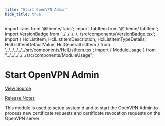 ```yaml
---
title: "Start OpenVPN Admin"
hide_title: true
---
```


import Tabs from '@theme/Tabs';
import TabItem from '@theme/TabItem';
import VersionBadge from '../../../../../src/components/VersionBadge.tsx';
import { HclListItem, HclListItemDescription, HclListItemTypeDetails, HclListItemDefaultValue, HclGeneralListItem } from '../../../../../src/components/HclListItem.tsx';
import { ModuleUsage } from "../../../../../src/components/ModuleUsage";

<VersionBadge repoTitle="Open VPN Package Infrastructure Package" version="0.26.3" lastModifiedVersion="0.26.2"/>

# Start OpenVPN Admin

<a href="https://github.com/gruntwork-io/terraform-aws-openvpn/tree/v0.26.3/modules/start-openvpn-admin" className="link-button" title="View the source code for this module in GitHub.">View Source</a>

<a href="https://github.com/gruntwork-io/terraform-aws-openvpn/releases/tag/v0.26.2" className="link-button" title="Release notes for only versions which impacted this module.">Release Notes</a>

This module is used to setup system.d and to start the OpenVPN Admin to process new certificate requests and
certificate revocation requests on the OpenVPN server


<!-- ##DOCS-SOURCER-START
{
  "originalSources": [
    "https://github.com/gruntwork-io/terraform-aws-openvpn/tree/v0.26.3/modules/start-openvpn-admin/readme.md",
    "https://github.com/gruntwork-io/terraform-aws-openvpn/tree/v0.26.3/modules/start-openvpn-admin/variables.tf",
    "https://github.com/gruntwork-io/terraform-aws-openvpn/tree/v0.26.3/modules/start-openvpn-admin/outputs.tf"
  ],
  "sourcePlugin": "module-catalog-api",
  "hash": "b0eb1b0f2ff03da51338cccd36f01a24"
}
##DOCS-SOURCER-END -->

